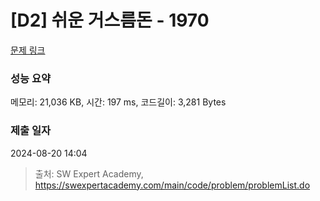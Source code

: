 # [D2] 쉬운 거스름돈 - 1970 

[문제 링크](https://swexpertacademy.com/main/code/problem/problemDetail.do?contestProbId=AV5PsIl6AXIDFAUq) 

### 성능 요약

메모리: 21,036 KB, 시간: 197 ms, 코드길이: 3,281 Bytes

### 제출 일자

2024-08-20 14:04



> 출처: SW Expert Academy, https://swexpertacademy.com/main/code/problem/problemList.do
